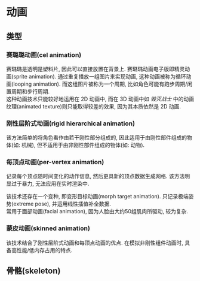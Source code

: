 # 动画

## 类型

### 赛璐璐动画(cel animation)

赛璐璐是透明是塑料片, 因此可以直接放置在背景上. 赛璐璐动画电子版即精灵动画(sprite animation). 通过重复播放一组图片来实现动画, 这种动画被称为循环动画(looping animation). 而这组图片被称为一个周期, 比如角色可能有跑步周期/闲置周期和步行周期.  
这种动画技术只能较好地运用在 2D 动画中, 而在 3D 动画中如 *毁灭战士* 中的动画纹理(animated texture)则只能取得较差的效果, 因为其本质依然是 2D 动画.  

### 刚性层阶式动画(rigid hierarchical animation)

该方法简单的将角色看作由若干刚性部分组成的, 因此适用于由刚性部件组成的物体(如: 机械), 但不适用于由非刚性部件组成的物体(如: 动物).  

### 每顶点动画(per-vertex animation)

记录每个顶点随时间变化的动作信息, 然后更具新的顶点数据生成网格. 该方法明显过于暴力, 无法应用在实时渲染中.  

该技术还存在一个变种, 即变形目标动画(morph target animation). 只记录极端姿势(extreme pose), 并运用线性插值补全数据.  
常用于面部动画(facial animation), 因为人脸由大约50组肌肉所驱动, 较为复杂.  

### 蒙皮动画(skinned animation)

该技术结合了刚性层阶式动画和每顶点动画的优点. 在模拟非刚性组件动画时, 具备高性能/低内存占用的特点.  

## 骨骼(skeleton)


